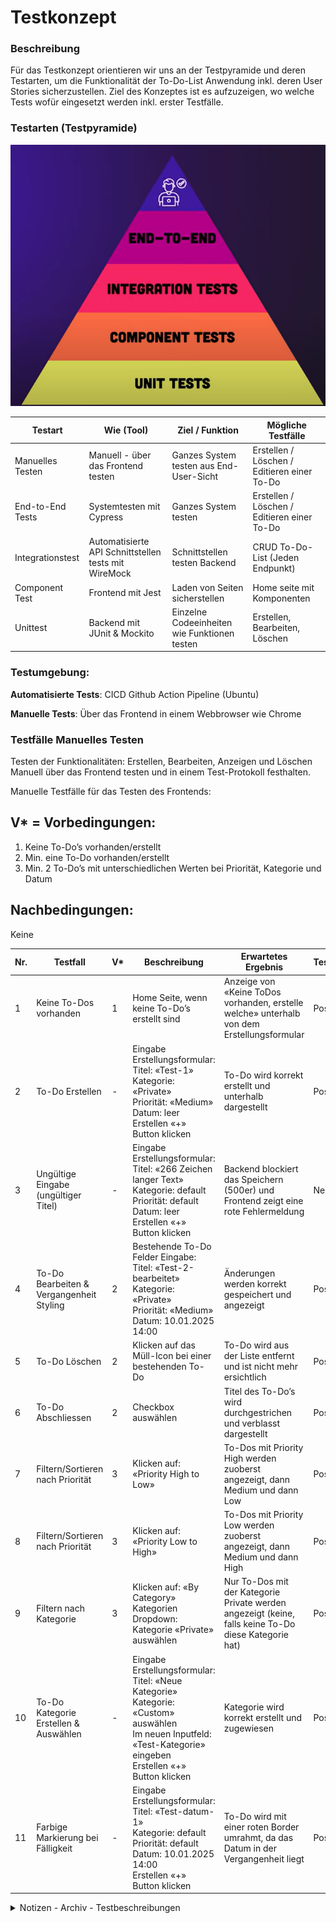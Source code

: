 # Testkonzept
### Beschreibung
Für das Testkonzept orientieren wir uns an der Testpyramide und deren Testarten, um die Funktionalität der To-Do-List Anwendung inkl. deren User Stories sicherzustellen. Ziel des Konzeptes ist es aufzuzeigen, wo welche Tests wofür eingesetzt werden inkl. erster Testfälle.

### Testarten (Testpyramide)
![Testpyramide](./img/test-pyramid.png)



|Testart|Wie (Tool)| Ziel / Funktion |Mögliche Testfälle|
|-|-|-|-|
| Manuelles Testen | Manuell - über das Frontend testen | Ganzes System testen aus End-User-Sicht| Erstellen / Löschen / Editieren einer To-Do |
| End-to-End Tests | Systemtesten mit Cypress| Ganzes System testen| Erstellen / Löschen / Editieren einer To-Do |
| Integrationstest   | Automatisierte API Schnittstellen tests mit WireMock | Schnittstellen testen Backend| CRUD To-Do-List (Jeden Endpunkt)|
| Component Test| Frontend mit Jest| Laden von Seiten sicherstellen| Home seite mit Komponenten |
| Unittest| Backend mit JUnit & Mockito| Einzelne Codeeinheiten wie Funktionen testen | Erstellen, Bearbeiten, Löschen|

### Testumgebung:
**Automatisierte Tests**: CICD Github Action Pipeline (Ubuntu)

**Manuelle Tests**: Über das Frontend in einem Webbrowser wie Chrome


### Testfälle Manuelles Testen
Testen der Funktionalitäten: Erstellen, Bearbeiten, Anzeigen und Löschen Manuell über das Frontend testen und in einem Test-Protokoll festhalten.

Manuelle Testfälle für das Testen des Frontends:

## V* = Vorbedingungen:
1. Keine To-Do’s vorhanden/erstellt  
2. Min. eine To-Do vorhanden/erstellt  
3. Min. 2 To-Do’s mit unterschiedlichen Werten bei Priorität, Kategorie und Datum  

## Nachbedingungen:
Keine  

| Nr. | Testfall                                | V* | Beschreibung                                                                                                          | Erwartetes Ergebnis                                                                                      | Testtyp |
|-----|-----------------------------------------|----------------|----------------------------------------------------------------------------------------------------------------------|----------------------------------------------------------------------------------------------------------|---------|
| 1   | Keine To-Dos vorhanden                 | 1              | Home Seite, wenn keine To-Do’s erstellt sind                                                                         | Anzeige von «Keine ToDos vorhanden, erstelle welche» unterhalb von dem Erstellungsformular               | Positiv |
| 2   | To-Do Erstellen                        | -              | Eingabe Erstellungsformular:<br>Titel: «Test-1»<br>Kategorie: «Private»<br>Priorität: «Medium»<br>Datum: leer<br>Erstellen «+» Button klicken | To-Do wird korrekt erstellt und unterhalb dargestellt                                                    | Positiv |
| 3   | Ungültige Eingabe (ungültiger Titel)   | -              | Eingabe Erstellungsformular:<br>Titel: «266 Zeichen langer Text»<br>Kategorie: default<br>Priorität: default<br>Datum: leer<br>Erstellen «+» Button klicken | Backend blockiert das Speichern (500er) und Frontend zeigt eine rote Fehlermeldung                       | Negativ |
| 4   | To-Do Bearbeiten & Vergangenheit Styling | 2              | Bestehende To-Do Felder Eingabe:<br>Titel: «Test-2-bearbeitet»<br>Kategorie: «Private»<br>Priorität: «Medium»<br>Datum: 10.01.2025 14:00 | Änderungen werden korrekt gespeichert und angezeigt                                                     | Positiv |
| 5   | To-Do Löschen                          | 2              | Klicken auf das Müll-Icon bei einer bestehenden To-Do                                                                | To-Do wird aus der Liste entfernt und ist nicht mehr ersichtlich                                         | Positiv |
| 6   | To-Do Abschliessen                     | 2              | Checkbox auswählen                                                                                                   | Titel des To-Do’s wird durchgestrichen und verblasst dargestellt                                         | Positiv |
| 7   | Filtern/Sortieren nach Priorität       | 3              | Klicken auf: «Priority High to Low»                                                                                  | To-Dos mit Priority High werden zuoberst angezeigt, dann Medium und dann Low                             | Positiv |
| 8   | Filtern/Sortieren nach Priorität       | 3              | Klicken auf: «Priority Low to High»                                                                                  | To-Dos mit Priority Low werden zuoberst angezeigt, dann Medium und dann High                             | Positiv |
| 9   | Filtern nach Kategorie                 | 3              | Klicken auf: «By Category»<br>Kategorien Dropdown: Kategorie «Private» auswählen                                    | Nur To-Dos mit der Kategorie Private werden angezeigt (keine, falls keine To-Do diese Kategorie hat)     | Positiv |
| 10  | To-Do Kategorie Erstellen & Auswählen | -              | Eingabe Erstellungsformular:<br>Titel: «Neue Kategorie»<br>Kategorie: «Custom» auswählen<br>Im neuen Inputfeld: «Test-Kategorie» eingeben<br>Erstellen «+» Button klicken | Kategorie wird korrekt erstellt und zugewiesen                                                          | Positiv | 
| 11  | Farbige Markierung bei Fälligkeit     | -              | Eingabe Erstellungsformular:<br>Titel: «Test-datum-1»<br>Kategorie: default<br>Priorität: default<br>Datum: 10.01.2025 14:00<br>Erstellen «+» Button klicken | To-Do wird mit einer roten Border umrahmt, da das Datum in der Vergangenheit liegt                        | Positiv |


<details>
  <summary>Notizen - Archiv - Testbeschreibungen</summary>



  | **Testfall** | **Beschreibung** | **Erwartetes Ergebnis** | **Testtyp** |
  |--------------|------------------|-------------------------|-------------|
  | **To-Do Erstellen** | Erstellen eines neuen To-Dos mit Priorität, Fälligkeitsdatum und Kategorie | To-Do wird korrekt erstellt | Positiv |
  | **Ungültige Eingaben** | Eingabe von ungültigem Titel (zu lang), Datum (z.B. 30. Februar), Priorität oder fehlende Pflichtfelder | Frontend blockiert das Speichern und zeigt Fehler | Negativ |
  | **Keine To-Dos vorhanden** | Keine To-Dos im System | Anzeige von "Keine ToDos vorhanden, erstelle welche" | Positiv |
  | **To-Do Bearbeiten** | Bearbeiten einer Aufgabe (Titel, Priorität, Fälligkeitsdatum) | Änderungen werden korrekt gespeichert | Positiv |
  | **To-Do Löschen** | Löschen eines To-Dos | To-Do wird aus der Liste entfernt | Positiv |
  | **Filtern/Sortieren nach Priorität und Fälligkeitsdatum** | To-Dos nach Priorität und Fälligkeitsdatum filtern/sortieren | To-Dos werden korrekt gefiltert und sortiert | Positiv |
  | **To-Do Kategorie Erstellen und Auswählen** | Neue Kategorie erstellen und zuweisen sowie eine vorhandene Kategorie auswählen und zuweisen | Kategorie wird korrekt erstellt und zugewiesen | Positiv |
  | **Farbige Markierung bei Fälligkeit** | Fälligkeitsdatum innerhalb der nächsten 24 Stunden | Aufgabe wird farblich markiert | Positiv |




Mit berücksichtigen "Negativ tests" wo man prüft, ob erwartete Errors zurückkommen / passendes Handeling gemacht wird z.B.:
- beim Erstellen und Editieren den Titel zu lang machen -> Errormeldung / Frontend-form-validierung
    - Weitere ungültige eingabeverhalten Testen: 
    - ungültiges Datum eingeben
    - keine Priorität mitgeben/angeben ()
- Wenn keine To-Do vorhanden sind kommt kein error,  sonder sowas wie "keine ToDos vorhanden, erstelle welche um sie zu sehen"




**Front und Backend Tests**
- To-Do Erfassen (mit Priorität, Fälligkeitsdatum und bestehende Kategorie )
- To-Do Holen / Anzeigen
- To-Do Bearbeiten
- To-Do Löschen

- To-Do Holen / Anzeigen -> Filtern/ Sortieren nach Priorität & Fälligkeitstadum

**nur Frontend testen, sofern es keine eigene DB Tabelle ist - wenn eigene Tabelle, dann auch Backend testen**
- To-Do Kategorie Erstellen

**Explizitere beschreibung für Frontend Cypress tests**:
- Erstellen: inkl. Fälligkeitsdatum auswählen, Priorität, Kategorie erstellen
- Anzeigen: Fälligkeitsdatum , Kategorie anzeigen, Farbliche hervorhebung für Aufgaben innerhalb der nächsten 24 Stunden fällig sind
- Löschen von To-Do
- Bearbeiten von einer To-Do

</details>













